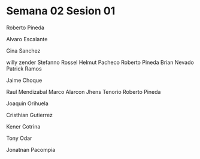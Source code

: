 # Semana 02 Sesion 01

Roberto Pineda

Alvaro Escalante


Gina Sanchez







willy zender
Stefanno Rossel
Helmut Pacheco
Roberto Pineda 
Brian Nevado
Patrick Ramos



Jaime Choque

Raul Mendizabal
Marco Alarcon
Jhens Tenorio
Roberto Pineda

Joaquin Orihuela



Cristhian Gutierrez

Kener Cotrina



Tony Odar



Jonatnan Pacompia 



